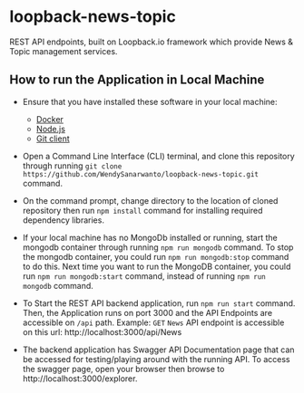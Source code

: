 # loopback-news-topic
REST API endpoints, built on Loopback.io framework which provide News &amp; Topic management services.

## How to run the Application in Local Machine

* Ensure that you have installed these software in your local machine:
    * [Docker](https://docs.docker.com/install/)
    * [Node.js](https://nodejs.org/en/)
    * [Git client](https://git-scm.com/downloads)

* Open a Command Line Interface (CLI) terminal, and clone this repository through running `git clone https://github.com/WendySanarwanto/loopback-news-topic.git` command.

* On the command prompt, change directory to the location of cloned repository then run `npm install` command for installing required dependency libraries.

* If your local machine has no MongoDb installed or running, start the mongodb container through running `npm run mongodb` command. To stop the mongodb container, you could run `npm run mongodb:stop` command to do this. Next time you want to run the MongoDB container, you could run `npm run mongodb:start` command, instead of running `npm run mongodb` command.

* To Start the REST API backend application, run `npm run start` command. Then, the Application runs on port 3000 and the API Endpoints are accessible on `/api` path. Example: `GET` `News` API endpoint is accessible on this url: http://localhost:3000/api/News

* The backend application has Swagger API Documentation page that can be accessed for testing/playing around with the running API. To access the swagger page, open your browser then browse to http://localhost:3000/explorer. 